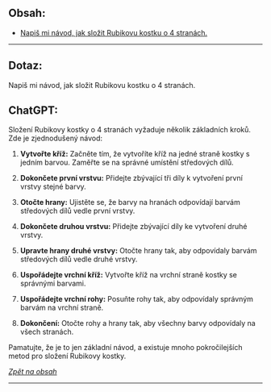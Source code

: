 ## Obsah:

- [Napiš mi návod, jak složit Rubikovu kostku o 4 stranách.](#dotaz)

---

## Dotaz:

Napiš mi návod, jak složit Rubikovu kostku o 4 stranách.

## ChatGPT:

Složení Rubikovy kostky o 4 stranách vyžaduje několik základních kroků. Zde je zjednodušený návod:

1. **Vytvořte kříž:** Začněte tím, že vytvoříte kříž na jedné straně kostky s jedním barvou. Zaměřte se na správné umístění středových dílů.

2. **Dokončete první vrstvu:** Přidejte zbývající tři díly k vytvoření první vrstvy stejné barvy.

3. **Otočte hrany:** Ujistěte se, že barvy na hranách odpovídají barvám středových dílů vedle první vrstvy.

4. **Dokončete druhou vrstvu:** Přidejte zbývající díly ke vytvoření druhé vrstvy.

5. **Upravte hrany druhé vrstvy:** Otočte hrany tak, aby odpovídaly barvám středových dílů vedle druhé vrstvy.

6. **Uspořádejte vrchní kříž:** Vytvořte kříž na vrchní straně kostky se správnými barvami.

7. **Uspořádejte vrchní rohy:** Posuňte rohy tak, aby odpovídaly správným barvám na vrchní straně.

8. **Dokončení:** Otočte rohy a hrany tak, aby všechny barvy odpovídaly na všech stranách.

Pamatujte, že je to jen základní návod, a existuje mnoho pokročilejších metod pro složení Rubikovy kostky.


[*Zpět na obsah*](#obsah)

---